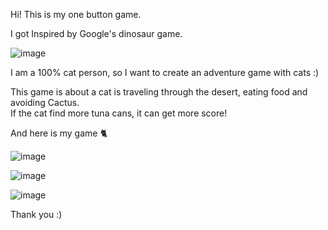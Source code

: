 Hi! This is my one button game. 

I got Inspired by Google's dinosaur game. 

![image](https://github.com/HANNAHYEKIM/hello-world-25/assets/145718273/06b1c104-e631-4669-98ae-1a1b553333d6)


I am a 100% cat person, so I want to create an adventure game with cats :)  

This game is about a cat is traveling through the desert, eating food and avoiding Cactus.  
If the cat find more tuna cans, it can get more score!  

And here is my game 🐈  

![image](https://github.com/HANNAHYEKIM/hello-world-25/assets/145718273/6755fb3b-d918-46e6-ad54-66c3edd76bfc)


![image](https://github.com/HANNAHYEKIM/hello-world-25/assets/145718273/b34e5308-e020-4973-84cc-1c6440d12bbd)

![image](https://github.com/HANNAHYEKIM/hello-world-25/assets/145718273/cedd34cb-ce28-4567-8837-4c1b8e35628c)

Thank you :)

